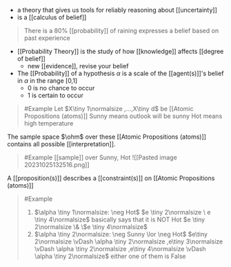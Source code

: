- a theory that gives us tools for reliably reasoning about [[uncertainty]]
- is a [[calculus of belief]]
>	There is a 80% [[probability]] of raining expresses a belief based on past experience
- [[Probability Theory]] is the study of how [[knowledge]] affects [[degree of belief]]
	- new [[evidence]], revise your belief
- The [[Probability]] of a hypothesis $\alpha$ is a scale of the [[agent(s)]]'s belief in $\alpha$ in the range [0,1] 
	- 0 is no chance to occur
	- 1 is certain to occur

>	#Example 
>	Let $X\tiny 1\normalsize ,...,X\tiny d$ be [[Atomic Propositions (atoms)]]
>	Sunny means outlook will be sunny
>	Hot means high temperature

The sample space $\ohm$ over these [[Atomic Propositions (atoms)]] contains all possible [[interpretation]]. 
>	#Example 
>	[[sample]] over Sunny, Hot
>	![[Pasted image 20231025132516.png]]

A [[proposition(s)]] describes a [[constraint(s)]] on [[Atomic Propositions (atoms)]]
>	#Example 
>	1. $\alpha \tiny 1\normalsize: \neg Hot$
>		$e \tiny 2\normalsize \ e \tiny 4\normalsize$ basically says that it is NOT Hot
>				$e \tiny 2\normalsize \& \$e \tiny 4\normalsize$ 
>	2. $\alpha \tiny 2\normalsize: \neg Sunny \lor \neg Hot$
>		$e\tiny 2\normalsize \vDash \alpha \tiny 2\normalsize ,e\tiny 3\normalsize \vDash \alpha \tiny 2\normalsize ,e\tiny 4\normalsize \vDash \alpha \tiny 2\normalsize$
>				either one of them is False

